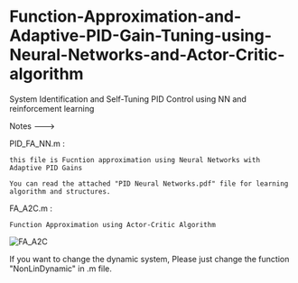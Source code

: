 # Function-Approximation-and-Adaptive-PID-Gain-Tuning-using-Neural-Networks-and-Actor-Critic-algorithm
System Identification and Self-Tuning PID Control using NN and reinforcement learning

Notes --->

PID_FA_NN.m : 

    this file is Fucntion approximation using Neural Networks with Adaptive PID Gains
    
    You can read the attached "PID Neural Networks.pdf" file for learning algorithm and structures.

FA_A2C.m :

    Function Approximation using Actor-Critic Algorithm
![FA_A2C](https://user-images.githubusercontent.com/60617560/129596768-e3680e6c-bc19-4833-b5cb-73681c8fb1ef.png)

If you want to change the dynamic system, Please just change the function "NonLinDynamic" in .m file.
